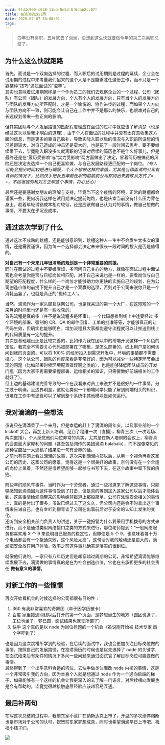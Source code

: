 ```yaml
---
uuid: 9fd3c960-c038-11ea-8e5d-6f6dab2cc07f
title: 在滴滴的这几周
date: 2020-07-07 18:00:01
tags:
---
```


> 四年没有离职，五月底去了滴滴，没想到这么快就要做今年的第二次离职总结了。  

<!-- more -->

## 为什么这么快就跑路

首先，面试是一个双向选择的过程、而入职后的试用期则是过程的延续，企业会在试用期的过程中来考量我们招来的这个人是不是能够胜任这份工作，而不只是一个靠某种“技巧”通过面试的“滥竽”。  
其实也意味着试用期同样是一个作为员工的我们去观察企业的一个过程，公司（团队）有公司（团队）的发展方向，个人有个人的发展方向，只有当个人的发展方向与团队的发展方向所匹配时，才是一个愉悦的、协作进步的过程，而如果个人方向与团队方向不一致，则可能会让自己在工作中并不是那么的快乐，也很难对自己的长远规划带来一些正向的影响。  

但其实团队与个人发展路径的匹配程度理应在面试的过程中就应该了解清楚（也是经过这次以后我才明白的道理），由于个人在面试的过程中并没有太在意收集这方面的信息，而是更多的靠自己脑补，导致实际入职以后的情况与入职前所设想的情况差距较大，对自己造成的冲击还是蛮大的，也是花了一段时间去思考，要不要继续呆下去，毕竟刚入职没多久就离职的记录对后续的简历也不是什么好事儿，但是最终还是在“履历受影响”与“实力受影响”两方面做出了决定，冒着简历被搞花的风险还是决定去选择一个自己更喜欢做、与自己发展路径更匹配的一个岗位。_（有人可能会提出时间较短进行瞒报，个人不想做这样的事情，尤其是当你面试的公司有背调的情况下，比如快手把我五年前任职的前前前公司都捞出来要联系方式了= =，不如坦诚的和对方去聊这个事情，将心比心）_  

最后还是要感谢女朋友的理解与支持，毕竟当下这个疫情的环境，正常的跳槽都会谨慎一些，更何况我这样在试用期决定提前跑路，也是庆幸当前没有什么压力背在身上，趁着年轻试错成本相对较低，还是应该做自己认为对的事情，做自己想做的事情，不要太在乎沉没成本。

## 通过这次学到了什么

通过这次不成熟的跳槽，还是能够意识到，跳槽这种人一生中不会发生太多次的事情，还是需要谨慎，因为每一个选择都会决定未来很长一段时间的投入是否是值得的。  

__对自己有一个未来几年很清晰的规划是一个非常重要的前提。__  
同时在面试的过程中不要嫌麻烦，多问问自己关心的地方，就像在面试过程中面试官也会考量你是否与目标岗位相匹配，对于自己来说也是一样的，要看岗位与自己期望的匹配程度，什么样的一个岗位才能够助力你更快的实施自己的规划，在为公司创造价值的前提下提升自己才是一个双赢的选项，否则对于公司来说你只是一个消耗品罢了，也就是真正的“搬砖工人”。  

当然，滴滴作为一家头部互联网公司，也是我呆过的第一个大厂，在这短短的一个来月的时间里也还是有一些收获的。  
首先流程是真的多（并不是说流程多是坏事），一个代码想推到线上中途要经过 多个环境的部署、强制的 CR、QA 的邮件回复、工单的批准等等，才能够真正的让代码生效，但确实也能够明白，增加流程且大家都能遵守流程就可以让推送到线上的代码质量有一定的提升。  
其次是基础建设还是比较完善的，比如作为我在团队中的前端开发这样一个角色的定位，我完全不需要关心代码被部署在了哪里，是怎么部署的，线上用户是如何访问到我的页面的，可以将 100% 的经历投入到需求开发中，环境的事情都不需要操心，这个从公司、团队的角度来看是非常好的，因为可以减少一些特定环节会出现的问题（比如部署时候环境配置错误啊之类的），也是能够降低团队成员的开发门槛（因为大家不再需要掌握部署、运维相关的知识，只需要做好前端相关的工作就好了）。  
但上边的基础建设完善导致的一个在我看来对员工来说并不是很好的一件事情，分工过于明确，且边界明显，这就让类似一个前端同学只能了解到前端相关的知识，很难在工作中有途径可以了解到整个系统中其他模块是如何运行。  

## 我对滴滴的一些想法

虽说只在滴滴呆了一个来月，但是幸运的赶上了滴滴的周年庆，以及事业部的一个 kickoff 大会，再加上新人培训，见到了程维一次（直播），柳青三次（一次现场、两次直播），个人感觉他们两位非常的真实，尤其是在新人培训的会议上，柳青真的会直面大家犀利的问题（甚至包括网传的美团滴滴 balabala），而不是像常见的那种官腔扯一大通稿子结果没一句有营养的话。  
之前也有在网上看过滴滴的故事，这次来到滴滴内部以后，从另一个视角再看这家公司的历史、这家公司的愿景，觉得这是一个很美好的故事，奈何没有在一个合适的岗位上呆着，不然还是很希望能够一起参与书写下去，在这个故事中留下我的痕迹。  

前些年的顺风车事件，当时作为一个旁观者，通过一些报道来了解这些事情，只能够感知到滴滴因为这件事情受到了打击，但是真的等到加入这家公司以后才能体会到，这些事情给滴滴带来的影响绝非报道上那般简单，公司在处理安全相关的事情上，真的是付出了很多，虽说已经过去了这么久，但公司内还是会不时拿出这个事情来告诫自己，也有幸听到柳青谈了公司在出事前后对于安全的认知上发生的变化。  
还听到安全相关部门负责人的讲述，关于一键报警为什么要采用手机拨号的方式来进行，而不是通过类似网络接口之类的方式来进行，那位老师提到：“一般网络服务都喜欢用 X 个 9 来说明自己服务的稳定性，但即便是 5 个 9，也意味着每十万个电话都会有一个拨通失败，这个风险太高”，这句话对我的触动还是蛮大的，滴滴把安全放在用户体验、效率之前这件事儿确实是落实的很到位。  

就像他们说的，一家只有八年历史但是却穿越过周期的公司，非常希望滴滴能够继续发展下去，滴滴做的事情真的是在为社会创造价值，它也在去承担更多的社会责任 __做有意义的事情__。

## 对新工作的一些憧憬

再次开始看机会的时候选择的公司都很有目的性：
1. 360 有我非常喜欢的奇舞团（卒于因学历被卡）
2. 百度 家里接通网线以后打开的第一个页面，是梦想诞生的地方（园区也逛了，工位也坐了，梦已圆，面试结果也就无所谓了）
3. 快手 这个真的是以 node 为岗位标题的一个机会（虽说刚开始被 技术专家 四个字吓到了）  

也是因为这次跳槽所学到的经验，在后续的面试中，我也会更加关注目标岗位做的事情，按照自己的发展路径，在投递简历的时候也是优先选择了 node 的关键字，在面试结束后有条件的情况下多问一些问题来通过面试官了解目标岗位可能要做的事情。  
最终聊到了一个出乎意料合适的坑位，去快手做类似魔改 node 内核的事情，这是一个非常吸引我的方向，因为本身个人就是想通过 node 作为一个通向后端的梯子，如果能够有一个这样的机会让我更深入的去了解一门语言，对后续横向发展也是会有帮助的，毕竟觉得越接触底层经验应该越容易互通。  

## 最后补两句

在写这次总结的过程中，我前东家小蓝厂在纳斯达克上市了，开盘的多次涨停熔断也是市场对于公司的认可，祝贺前东家梦想成真，同时也希望滴滴早日上市吧，祝福小桔子们。  

![](/images/goodbye-didi.jpg)